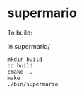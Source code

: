 # supermario

To build:

In supermario/
```
mkdir build
cd build
cmake ..
make
./bin/supermario
```
